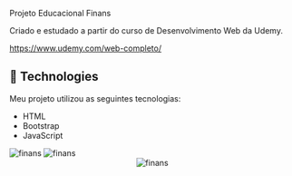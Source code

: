 Projeto Educacional Finans

Criado e estudado a partir do curso de Desenvolvimento Web da Udemy.

https://www.udemy.com/web-completo/

## 🚀 Technologies

Meu projeto utilizou as seguintes tecnologias:

- HTML
- Bootstrap
- JavaScript

<img alt="finans" src="https://i.imgur.com/GyCoPko.png">
<img alt="finans" src="https://i.imgur.com/yr88tpf.png">
<div align="center">
  <img alt="finans" src="https://i.imgur.com/rx9gTCT.png">
</div>
